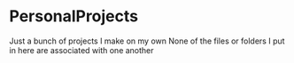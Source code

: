 # PersonalProjects
Just a bunch of projects I make on my own
None of the files or folders I put in here are associated with one another
